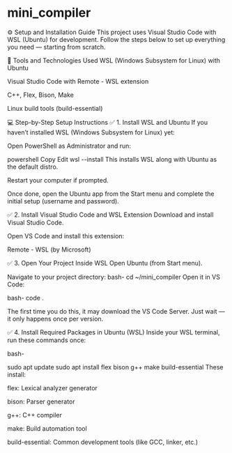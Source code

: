 # mini_compiler
⚙️ Setup and Installation Guide
This project uses Visual Studio Code with WSL (Ubuntu) for development. Follow the steps below to set up everything you need — starting from scratch.

🧰 Tools and Technologies Used
WSL (Windows Subsystem for Linux) with Ubuntu

Visual Studio Code with Remote - WSL extension

C++, Flex, Bison, Make

Linux build tools (build-essential)

💻 Step-by-Step Setup Instructions
✅ 1. Install WSL and Ubuntu
If you haven’t installed WSL (Windows Subsystem for Linux) yet:

Open PowerShell as Administrator and run:

powershell
Copy
Edit
wsl --install
This installs WSL along with Ubuntu as the default distro.

Restart your computer if prompted.

Once done, open the Ubuntu app from the Start menu and complete the initial setup (username and password).

✅ 2. Install Visual Studio Code and WSL Extension
Download and install Visual Studio Code.

Open VS Code and install this extension:

Remote - WSL (by Microsoft)

✅ 3. Open Your Project Inside WSL
Open Ubuntu (from Start menu).

Navigate to your project directory:
bash-
cd ~/mini_compiler
Open it in VS Code:

bash-
code .

The first time you do this, it may download the VS Code Server. Just wait — it only happens once per version.

✅ 4. Install Required Packages in Ubuntu (WSL)
Inside your WSL terminal, run these commands once:

bash-

sudo apt update
sudo apt install flex bison g++ make build-essential
These install:

flex: Lexical analyzer generator

bison: Parser generator

g++: C++ compiler

make: Build automation tool

build-essential: Common development tools (like GCC, linker, etc.)